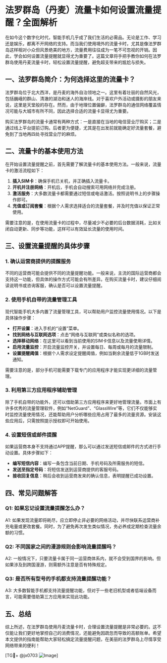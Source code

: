 # 法罗群岛（丹麦）流量卡如何设置流量提醒？全面解析

在如今这个数字化时代，智能手机几乎成了我们生活的必需品。无论是工作、学习还是娱乐，都离不开网络的支持。而当我们使用境外的流量卡时，尤其是像法罗群岛这样相对小众但风景绝美的地方，流量费用往往成为一笔不可忽视的开销。因此，学会如何设置流量提醒就显得尤为重要了。这篇文章将手把手教你如何在法罗群岛使用丹麦流量卡时，轻松设置流量提醒，避免超支带来的尴尬与损失。

## 一、法罗群岛简介：为何选择这里的流量卡？

法罗群岛位于北大西洋，是丹麦的海外自治领地之一。这里有着壮丽的自然风光，包括巍峨的群山、清澈的湖泊和迷人的海岸线。对于喜欢户外活动或摄影的朋友来说，这里是天堂般的存在。然而，由于地理位置偏僻，法罗群岛的通信网络覆盖情况可能与大城市有所不同，因此选择合适的流量卡显得尤为重要。

购买法罗群岛的流量卡通常有两种方式：一是直接在当地的电信营业厅购买；二是通过线上平台提前订购。后者更为便捷，尤其是在出发前就能确定好流量套餐，避免到了当地再四处寻找营业厅的麻烦。

## 二、流量卡的基本使用方法

在开始设置流量提醒之前，首先需要了解流量卡的基本使用方法。一般来说，流量卡的激活流程如下：

1. **插入SIM卡**：确保手机已关机，并正确插入流量卡。
2. **开机并注册网络**：开机后，手机会自动搜索可用网络并完成注册。
3. **激活服务**：大多数流量卡都需要通过短信或电话激活。按照说明书上的步骤操作即可。
4. **充值或订阅套餐**：根据个人需求选择适合的流量套餐，并及时充值以保证正常使用。

需要注意的是，在使用流量卡的过程中，尽量减少不必要的后台数据消耗，比如关闭自动更新、同步等功能，这样可以有效延长流量的使用时间。

## 三、设置流量提醒的具体步骤

### 1. 确认运营商提供的提醒服务

不同的运营商可能会提供不同的流量提醒功能。一般来说，主流的国际运营商都会支持这一功能，但具体的操作方式可能会有所差异。在购买流量卡时，建议仔细阅读说明书或咨询客服，确认是否可以设置流量提醒。

### 2. 使用手机自带的流量管理工具

现代智能手机大多内置了流量管理工具，可以帮助用户监控流量使用情况。以下是具体操作步骤：

- **打开设置**：进入手机的“设置”菜单。
- **找到网络与互联网选项**：点击“网络与互联网”或类似名称的选项。
- **选择移动网络**：在这里可以看到当前使用的SIM卡信息以及流量使用详情。
- **启用流量监控**：开启流量监控开关，并设置每日、每周或每月的流量限制。
- **设置提醒阈值**：根据个人需求设定提醒阈值，例如当剩余流量低于1GB时发送通知。

需要注意的是，部分手机可能需要下载专门的应用程序才能实现更详细的流量管理。

### 3. 利用第三方应用程序辅助管理

除了手机自带的功能外，还可以借助第三方应用程序来更好地管理流量。市面上有许多优秀的流量管理软件，例如“NetGuard”、“GlassWire”等，它们不仅能够实时监控流量使用情况，还能帮助用户分析哪些应用占用了最多的流量资源。安装这些应用后，只需按照提示授权即可开始使用。

### 4. 设置短信或邮件提醒

如果运营商本身不支持通过APP提醒，那么可以通过发送短信或邮件的方式进行手动设置。具体步骤如下：

- **编写短信内容**：编写一条包含当前日期、手机号码及所需服务的短信。
- **发送至指定号码**：将短信发送到运营商提供的客服号码。
- **接收回复信息**：稍后会收到运营商发来的确认信息，表明提醒已成功设置。

## 四、常见问题解答

### Q1: 如果忘记设置流量提醒怎么办？
A1: 如果发现流量即将耗尽，应立即停止非必要的网络活动，并尽快联系运营商补充电量或更改套餐。同时，为了避免再次发生类似情况，务必养成定期检查流量余额的习惯。

### Q2: 不同国家之间的漫游规则会影响流量提醒吗？
A2: 一般情况下，只要流量卡属于同一运营商体系内，就不会受到国界的影响。但如果涉及到跨国漫游，则需额外注意是否有特殊规定。

### Q3: 是否所有型号的手机都支持流量提醒功能？
A3: 大多数智能手机都支持流量提醒功能，但对于一些老旧机型或者低端设备而言，可能需要借助第三方应用来实现此功能。

## 五、总结

综上所述，在法罗群岛使用丹麦流量卡时，合理设置流量提醒是非常必要的。这不仅能让我们更好地掌控自己的消费情况，还能避免因疏忽而导致的高额账单。希望本文提供的指南能帮助大家轻松搞定流量提醒问题，在美丽的法罗群岛上尽情享受网络带来的便利！

[TG💪+ @jx0703 ![Image](https://github.com/user-attachments/assets/dbca1d08-cadb-493c-b0ec-ad6f7a83f270)]